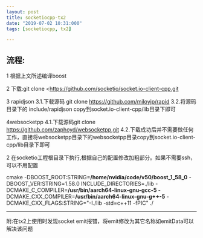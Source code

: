 ```yaml
---
layout: post
title: socketiocpp-tx2
date: "2019-07-02 10:31:000"
tags: [socketiocpp, tx2]

---
```


## 流程:

1 根据上文所述编译boost

2 下载:git clone <https://github.com/socketio/socket.io-client-cpp.git

3 rapidjson
3.1.下载源码 git clone https://github.com/miloyip/rapid
3.2.将源码目录下的 include/rapidjson copy到socket.io-client-cpp/lib目录下即可

4websocketpp
4.1.下载源码git clone https://github.com/zaphoyd/websocketpp.git
4.2.下载成功后并不需要做任何工作，直接将websocketpp目录下的websocketpp目录copy到socket.io-client-cpp/lib目录下即可

2 在socketio工程根目录下执行,根据自己的配置修改加粗部分。如果不需要ssh，可以不用配置

cmake -DBOOST_ROOT:STRING=**/home/nvidia/code/v50/boost_1_58_0** -DBOOST_VER:STRING=1.58.0 INCLUDE_DIRECTORIES=./lib -DCMAKE_C_COMPILER=**/usr/bin/aarch64-linux-gnu-gcc-5** -DCMAKE_CXX_COMPILER=**/usr/bin/aarch64-linux-gnu-g++-5** -DCMAKE_CXX_FLAGS:STRING="-I./lib -std=c++11 -fPIC" ./

---------------------

附:在tx2上使用时发现socket emit报错，将emit修改为其它名称如emitData可以解决该问题
